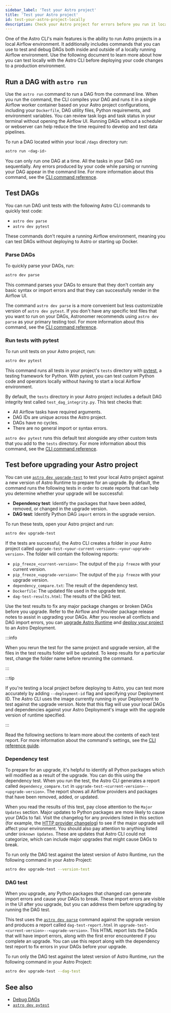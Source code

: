 ```yaml
---
sidebar_label: 'Test your Astro project'
title: 'Test your Astro project'
id: test-your-astro-project-locally
description: Check your Astro project for errors before you run it locally or deploy to Astro.
---
```


One of the Astro CLI's main features is the ability to run Astro projects in a local Airflow environment. It additionally includes commands that you can use to test and debug DAGs both inside and outside of a locally running Airflow environment. Use the following document to learn more about how you can test locally with the Astro CLI before deploying your code changes to a production environment.

## Run a DAG with `astro run`

Use the `astro run` command to run a DAG from the command line. When you run the command, the CLI compiles your DAG and runs it in a single Airflow worker container based on your Astro project configurations, including your `Dockerfile`, DAG utility files, Python requirements, and environment variables. You can review task logs and task status in your terminal without opening the Airflow UI. Running DAGs without a scheduler or webserver can help reduce the time required to develop and test data pipelines.

To run a DAG located within your local `/dags` directory run:

```sh
astro run <dag-id>
```

You can only run one DAG at a time. All the tasks in your DAG run sequentially. Any errors produced by your code while parsing or running your DAG appear in the command line. For more information about this command, see the [CLI command reference](cli/astro-run.md).

## Test DAGs 

You can run DAG unit tests with the following Astro CLI commands to quickly test code:

- `astro dev parse`
- `astro dev pytest`

These commands don't require a running Airflow environment, meaning you can test DAGs without deploying to Astro or starting up Docker. 

### Parse DAGs

To quickly parse your DAGs, run:

```sh
astro dev parse
```

This command parses your DAGs to ensure that they don't contain any basic syntax or import errors and that they can successfully render in the Airflow UI.

The command `astro dev parse` is a more convenient but less customizable version of `astro dev pytest`. If you don't have any specific test files that you want to run on your DAGs, Astronomer recommends using `astro dev parse` as your primary testing tool. For more information about this command, see the [CLI command reference](cli/astro-dev-parse.md).

### Run tests with pytest

To run unit tests on your Astro project, run:

```sh
astro dev pytest
```

This command runs all tests in your project's `tests` directory with [pytest](https://docs.pytest.org/en/7.0.x/index.html#), a testing framework for Python. With pytest, you can test custom Python code and operators locally without having to start a local Airflow environment.

By default, the `tests` directory in your Astro project includes a default DAG integrity test called `test_dag_integrity.py`. This test checks that:

- All Airflow tasks have required arguments.
- DAG IDs are unique across the Astro project.
- DAGs have no cycles.
- There are no general import or syntax errors.

`astro dev pytest` runs this default test alongside any other custom tests that you add to the `tests` directory. For more information about this command, see the [CLI command reference](cli/astro-dev-pytest.md).

## Test before upgrading your Astro project

You can use [`astro dev upgrade-test`](astro-dev-upgrade-test.md) to test your local Astro project against a new version of Astro Runtime to prepare for an upgrade. By default, the command runs the following tests in order to create reports that can help you determine whether your upgrade will be successful:

- **Dependency test**: Identify the packages that have been added, removed, or changed in the upgrade version.
- **DAG test**: Identify Python DAG `import` errors in the upgrade version.

To run these tests, open your Astro project and run:

```sh
astro dev upgrade-test
```

If the tests are successful, the Astro CLI creates a folder in your Astro project called `upgrade-test-<your-current-version>--<your-upgrade-version>`. The folder will contain the following reports:

- `pip_freeze_<current-version>`: The output of the `pip freeze` with your current version.
- `pip_freeze_<upgrade-version>`: The output of the `pip freeze` with your upgrade version.
- `dependency_compare.txt`: The result of the dependency test.
- `Dockerfile`: The updated file used in the upgrade test.
- `dag-test-results.html`: The results of the DAG test.

Use the test results to fix any major package changes or broken DAGs before you upgrade. Refer to the Airflow and Provider package release notes to assist in upgrading your DAGs. After you resolve all conflicts and DAG import errors, you can [upgrade Astro Runtime](upgrade-runtime.md) and [deploy your project](https://docs.astronomer.io/astro/deploy-dags) to an Astro Deployment.

:::info

When you rerun the test for the same project and upgrade version, all the files in the test results folder will be updated. To keep results for a particular test, change the folder name before rerunning the command.

:::

:::tip

If you're testing a local project before deploying to Astro, you can test more accurately by adding  `--deployment-id` flag and specifying your Deployment ID. The Astro CLI uses the image currently running in your Deployment to test against the upgrade version. Note that this flag will use your local DAGs and dependencies against your Astro Deployment's image with the upgrade version of runtime specified. 

:::

Read the following sections to learn more about the contents of each test report. For more information about the command's settings, see the [CLI reference guide](cli/astro-dev-upgrade-test.md).

### Dependency test

To prepare for an upgrade, it's helpful to identify all Python packages which will modified as a result of the upgrade. You can do this using the dependency test. When you run the test, the Astro CLI generates a report called `dependency_compare.txt` in `upgrade-test-<current-version>--<upgrade-version>`. The report shows all Airflow providers and packages that have been removed, added, or updated. 

When you read the results of this test, pay close attention to the `Major Updates` section. Major updates to Python packages are more likely to cause your DAGs to fail. Visit the changelog for any providers listed in this section (for example, the [HTTP provider changelog](https://airflow.apache.org/docs/apache-airflow-providers-http/stable/changelog.html)) to see if the major upgrade will affect your environment. You should also pay attention to anything listed under `Unknown Updates`. These are updates that Astro CLI could not categorize, which can include major upgrades that might cause DAGs to break.

To run only the DAG test against the latest version of Astro Runtime, run the following command in your Astro Project: 

```bash
astro dev upgrade-test --version-test
```

### DAG test

When you upgrade, any Python packages that changed can generate import errors and cause your DAGs to break. These import errors are visible in the UI after you upgrade, but you can address them before upgrading by running the DAG test.

This test uses the [`astro dev parse`](./astro-dev-parse.md) command against the upgrade version and produces a report called `dag-test-report.html` in `upgrade-test-<current-version>--<upgrade-version>`. This HTML report lists the DAGs that will have import errors, along with the first error encountered if you complete an upgrade. You can use this report along with the dependency test report to fix errors in your DAGs before your upgrade.

To run only the DAG test against the latest version of Astro Runtime, run the following command in your Astro Project: 

```bash
astro dev upgrade-test --dag-test
```

## See also

- [Debug DAGs](https://docs.astronomer.io/learn/debugging-dags.md)
- [`astro dev pytest`](./astro-dev-pytest.md)
